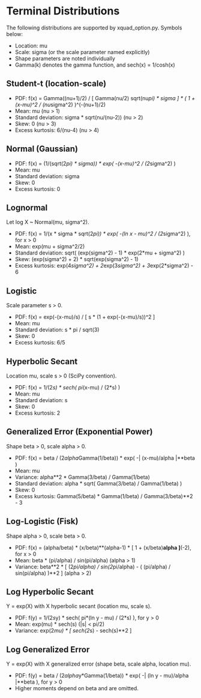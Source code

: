 # Terminal Distributions

The following distributions are supported by xquad_option.py. Symbols below:

- Location: mu
- Scale: sigma (or the scale parameter named explicitly)
- Shape parameters are noted individually
- Gamma(k) denotes the gamma function, and sech(x) = 1/cosh(x)

## Student-t (location-scale)
- PDF: f(x) = Gamma((nu+1)/2) / [ Gamma(nu/2) sqrt(nu*pi) * sigma ] * ( 1 + (x-mu)^2 / (nu*sigma^2) )^(-(nu+1)/2)
- Mean: mu (nu > 1)
- Standard deviation: sigma * sqrt(nu/(nu-2)) (nu > 2)
- Skew: 0 (nu > 3)
- Excess kurtosis: 6/(nu-4) (nu > 4)

## Normal (Gaussian)
- PDF: f(x) = (1/(sqrt(2*pi) * sigma)) * exp( -(x-mu)^2 / (2*sigma^2) )
- Mean: mu
- Standard deviation: sigma
- Skew: 0
- Excess kurtosis: 0

## Lognormal
Let log X ~ Normal(mu, sigma^2).
- PDF: f(x) = 1/(x * sigma * sqrt(2*pi)) * exp( -(ln x - mu)^2 / (2*sigma^2) ), for x > 0
- Mean: exp(mu + sigma^2/2)
- Standard deviation: sqrt( (exp(sigma^2) - 1) * exp(2*mu + sigma^2) )
- Skew: (exp(sigma^2) + 2) * sqrt(exp(sigma^2) - 1)
- Excess kurtosis: exp(4*sigma^2) + 2*exp(3*sigma^2) + 3*exp(2*sigma^2) - 6

## Logistic
Scale parameter s > 0.
- PDF: f(x) = exp(-(x-mu)/s) / [ s * (1 + exp(-(x-mu)/s))^2 ]
- Mean: mu
- Standard deviation: s * pi / sqrt(3)
- Skew: 0
- Excess kurtosis: 6/5

## Hyperbolic Secant
Location mu, scale s > 0 (SciPy convention).
- PDF: f(x) = 1/(2*s) * sech( pi*(x-mu) / (2*s) )
- Mean: mu
- Standard deviation: s
- Skew: 0
- Excess kurtosis: 2

## Generalized Error (Exponential Power)
Shape beta > 0, scale alpha > 0.
- PDF: f(x) = beta / (2*alpha*Gamma(1/beta)) * exp( -| (x-mu)/alpha |**beta )
- Mean: mu
- Variance: alpha**2 * Gamma(3/beta) / Gamma(1/beta)
- Standard deviation: alpha * sqrt( Gamma(3/beta) / Gamma(1/beta) )
- Skew: 0
- Excess kurtosis: Gamma(5/beta) * Gamma(1/beta) / Gamma(3/beta)**2 - 3

## Log-Logistic (Fisk)
Shape alpha > 0, scale beta > 0.
- PDF: f(x) = (alpha/beta) * (x/beta)**(alpha-1) * [ 1 + (x/beta)**alpha ]**(-2), for x > 0
- Mean: beta * (pi/alpha) / sin(pi/alpha)  (alpha > 1)
- Variance: beta**2 * [ (2*pi/alpha) / sin(2*pi/alpha) - ( (pi/alpha) / sin(pi/alpha) )**2 ]  (alpha > 2)

## Log Hyperbolic Secant
Y = exp(X) with X hyperbolic secant (location mu, scale s).
- PDF: f(y) = 1/(2*s*y) * sech( pi*(ln y - mu) / (2*s) ), for y > 0
- Mean: exp(mu) * sech(s)  (|s| < pi/2)
- Variance: exp(2*mu) * [ sech(2*s) - sech(s)**2 ]

## Log Generalized Error
Y = exp(X) with X generalized error (shape beta, scale alpha, location mu).
- PDF: f(y) = beta / (2*alpha*y*Gamma(1/beta)) * exp( -| (ln y - mu)/alpha |**beta ), for y > 0
- Higher moments depend on beta and are omitted.

